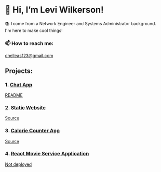 # 👋 Hi, I’m Levi Wilkerson!
📚 I come from a Network Engineer and Systems Administrator background. I'm here to make cool things!
### 📫 How to reach me:
<chelleas123@gmail.com>
## Projects:
### 1. [Chat App](https://chatterup.netlify.app/)
[README](https://github.com/leviFrosty/chatterup)
### 2. [Static Website](https://leviwilkerson1.netlify.app/)
[Source](https://github.com/leviFrosty/moshifyhosting)
### 3. [Calorie Counter App](https://inspiring-volhard-13c156.netlify.app/)
[Source](https://github.com/leviFrosty/calorieCounter)
### 4. [React Movie Service Application](https://github.com/leviFrosty/vidlyReactProject)
[Not deployed](https://github.com/leviFrosty/)
